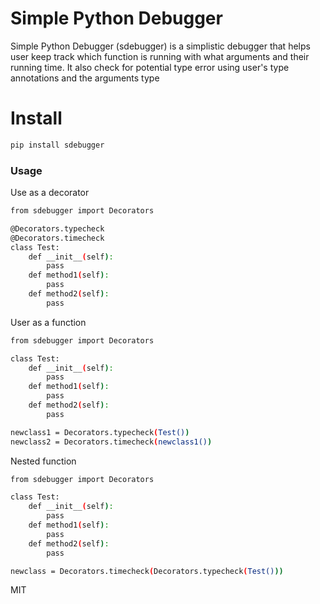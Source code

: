 # Simple Python Debugger

Simple Python Debugger (sdebugger) is a simplistic debugger that helps user keep track which function is running with what arguments and their running time. It also check for potential type error using user's type annotations and the arguments type

# Install
```sh
pip install sdebugger
```

### Usage

Use as a decorator
```sh
from sdebugger import Decorators

@Decorators.typecheck
@Decorators.timecheck
class Test:
    def __init__(self):
        pass 
    def method1(self):
        pass 
    def method2(self):
        pass 
```

User as a function

```sh
from sdebugger import Decorators

class Test:
    def __init__(self):
        pass 
    def method1(self):
        pass 
    def method2(self):
        pass 

newclass1 = Decorators.typecheck(Test())
newclass2 = Decorators.timecheck(newclass1())
```

Nested function

```sh
from sdebugger import Decorators

class Test:
    def __init__(self):
        pass 
    def method1(self):
        pass 
    def method2(self):
        pass 

newclass = Decorators.timecheck(Decorators.typecheck(Test()))
```
MIT
